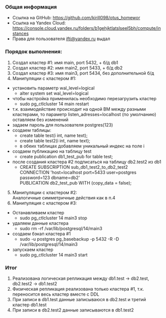 ### Общая информация ###
* Ссылка на GitHub: https://github.com/kirill098/otus_homewor  
* Ссылка на Yandex Cloud: https://console.cloud.yandex.ru/folders/b1gehjktlatslseel5bh/compute/instances  
* Права для пользователя ifti@yandex.ru выдал

### Порядок выполнения: ###

1) Создал кластер #1: имя main, port 5432, + б/д db1
2) Создал кластер #2: имя main2, port 5433, + б/д db2
3) Создал кластер #3: имя main3, port 5434, без дополнительной б/д
4) Манипуляции с кластером #1:    
+ установить параметр wal_level=logical 
  - alter system set wal_level=logical  
+ чтобы настройка применилась необходимо перезагрузить кластер 
  - sudo pg_ctlcluster 14 main restart       
+ т.к. взаимодействие происходит на одной ВМ между разными кластерами, то параметр listen_adresses=localhost (по умолчанию) оставляем без изменений  
+ задаем пароль для пользователя postgres(123)    
+ создаем таблицы: 
  - create table test(i int, name text);  
  - create table test2(i int, name text);
  - в обеих таблицах добавляем уникальный индекс на поле i
+ создаем публикацию на таблицу test
  - create publication db1_test_pub for table test;
+ после создания кластера #2 подписаться на таблицу db2.test2 из db1
  - CREATE SUBSCRIPTION sub_db1_test2_to_db2_test2     
CONNECTION 'host=localhost port=5433 user=postgres password=123 dbname=db2'     
PUBLICATION db2_test_pub WITH (copy_data = false);   
5) Манипуляции с кластером #2:    
Аналогичные симметричные действия как в п.4
6) Манипуляция с кластером #3:
+ Останавливаем кластер
  - sudo pg_ctlcluster 14 main3 stop
+ удаляем данные кластера
  - sudo rm -rf /var/lib/postgresql/14/main3
+ создаем бэкап кластера #1
  - sudo -u postgres pg_basebackup -p 5432 -R -D /var/lib/postgresql/14/main3
+ запускаем кластер
  - sudo pg_ctlcluster 14 main3 start
### Итог ###
1. Реализована логическая репликация между db1.test -> db2.test, db2.test2 -> db1.test2
2. Физическая репликация реализована только кластера #1, т.к. переносится весь кластер вместе с DDL
3. При записи в db1.test данные записываюся в db2.test и третий кластер db1.test
4. При записи в db2.test2 данные записываются в db1.test2


